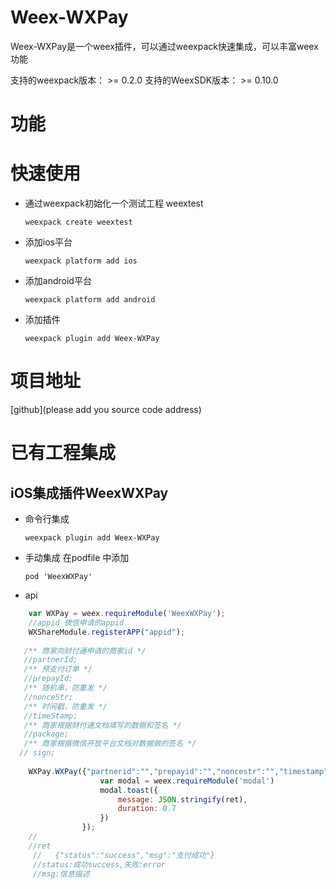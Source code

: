 # Weex-WXPay
Weex-WXPay是一个weex插件，可以通过weexpack快速集成，可以丰富weex功能

支持的weexpack版本： >= 0.2.0
支持的WeexSDK版本： >= 0.10.0

# 功能

# 快速使用
- 通过weexpack初始化一个测试工程 weextest
   ```
   weexpack create weextest
   ```
- 添加ios平台
  ```
  weexpack platform add ios
  ```
- 添加android平台
  ```
  weexpack platform add android
  ```
- 添加插件
  ```
  weexpack plugin add Weex-WXPay
  ```
# 项目地址
[github](please add you source code address)

# 已有工程集成
## iOS集成插件WeexWXPay
- 命令行集成
  ```
  weexpack plugin add Weex-WXPay
  ```
- 手动集成
  在podfile 中添加
  ```
  pod 'WeexWXPay'
  ```

- api

```javascript
    var WXPay = weex.requireModule('WeexWXPay');
    //appid 微信申请的appid
    WXShareModule.registerAPP("appid");
    
   /** 商家向财付通申请的商家id */
   //partnerId;
   /** 预支付订单 */
   //prepayId;
   /** 随机串，防重发 */
   //nonceStr;
   /** 时间戳，防重发 */
   //timeStamp;
   /** 商家根据财付通文档填写的数据和签名 */
   //package;
   /** 商家根据微信开放平台文档对数据做的签名 */
  // sign;
   
    WXPay.WXPay({"partnerid":"","prepayid":"","noncestr":"","timestamp":"","package":"","sign":""},function (ret) {
                    var modal = weex.requireModule('modal')
                    modal.toast({
                        message: JSON.stringify(ret),
                        duration: 0.7
                    })
                });
    //
    //ret
     //   {"status":"success","msg":"支付成功"}
     //status:成功success,失败:error
     //msg:信息描述

```
  
